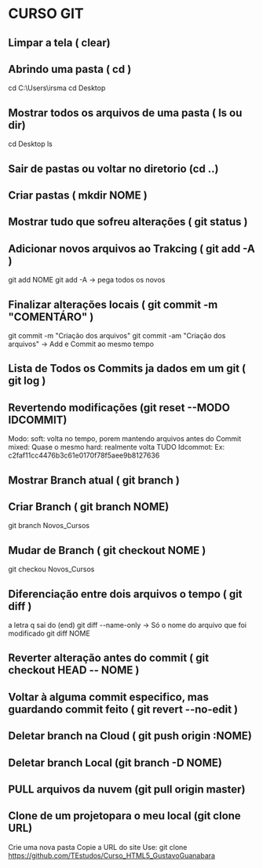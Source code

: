 
# CURSO GIT 

## Limpar a tela ( clear)

## Abrindo uma pasta ( cd )
cd C:\Users\irsma
cd Desktop

## Mostrar todos os arquivos de uma pasta ( ls ou dir)
cd Desktop
ls

## Sair de pastas ou voltar no diretorio  (cd ..)

## Criar pastas ( mkdir NOME )

## Mostrar tudo que sofreu alterações ( git status )

## Adicionar novos arquivos ao Trakcing ( git add -A )
git add NOME
git add -A -> pega todos os novos

## Finalizar alterações locais ( git commit -m "COMENTÁRO" )
git commit -m "Criação dos arquivos"
git commit -am "Criação dos arquivos"  -> Add e Commit ao mesmo tempo

## Lista de Todos os Commits ja dados em um git ( git log )

## Revertendo modificações (git reset --MODO IDCOMMIT)
Modo:
soft: volta no tempo, porem mantendo arquivos antes do Commit
mixed: Quase o mesmo
hard: realmente volta TUDO
Idcommot: 
Ex: c2faf11cc4476b3c61e0170f78f5aee9b8127636

## Mostrar Branch atual ( git branch )

## Criar Branch ( git branch NOME)
git branch Novos_Cursos

## Mudar de Branch ( git checkout NOME )
git checkou Novos_Cursos

## Diferenciação entre dois arquivos o tempo ( git diff ) 
a letra q sai do (end)
git diff --name-only -> Só o nome do arquivo que foi modificado
git diff NOME

## Reverter alteração antes do commit ( git checkout HEAD -- NOME )  

## Voltar à alguma commit especifico, mas guardando commit feito ( git revert --no-edit )

## Deletar branch na Cloud ( git push origin :NOME)
## Deletar branch Local (git branch -D NOME)

## PULL arquivos da nuvem (git pull origin master)

## Clone de um projetopara o meu local (git clone URL)
Crie uma nova pasta
Copie a URL do site
Use: git clone https://github.com/TEstudos/Curso_HTML5_GustavoGuanabara

## 
